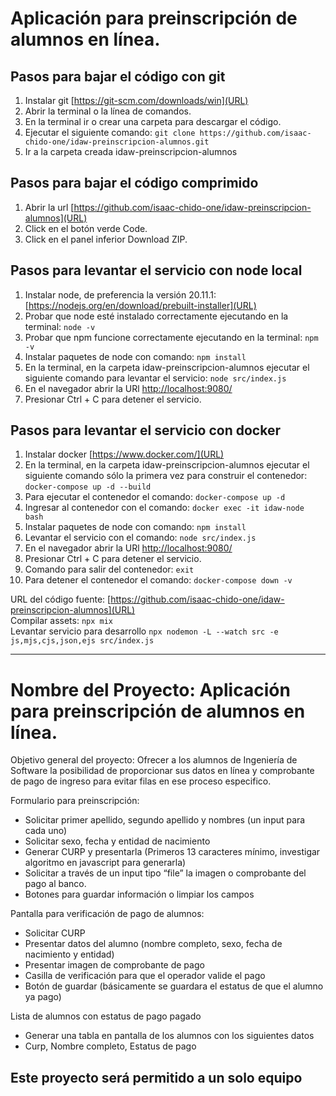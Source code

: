 # Aplicación para preinscripción de alumnos en línea.

## Pasos para bajar el código con git
1. Instalar git [https://git-scm.com/downloads/win](URL)
2. Abrir la terminal o la línea de comandos.
3. En la terminal ir o crear una carpeta para descargar el código.
4. Ejecutar el siguiente comando: `git clone https://github.com/isaac-chido-one/idaw-preinscripcion-alumnos.git`
5. Ir a la carpeta creada idaw-preinscripcion-alumnos

## Pasos para bajar el código comprimido
1. Abrir la url [https://github.com/isaac-chido-one/idaw-preinscripcion-alumnos](URL)
2. Click en el botón verde Code.
3. Click en el panel inferior Download ZIP.

## Pasos para levantar el servicio con node local
1. Instalar node, de preferencia la versión 20.11.1: [https://nodejs.org/en/download/prebuilt-installer](URL)
2. Probar que node esté instalado correctamente ejecutando en la terminal: `node -v`
3. Probar que npm funcione correctamente ejecutando en la terminal: `npm -v`
4. Instalar paquetes de node con comando: `npm install`
5. En la terminal, en la carpeta idaw-preinscripcion-alumnos ejecutar el siguiente comando para levantar el servicio: `node src/index.js`
6. En el navegador abrir la URl [http://localhost:9080/](URL)
7. Presionar Ctrl + C para detener el servicio.

## Pasos para levantar el servicio con docker
1. Instalar docker [https://www.docker.com/](URL)
2. En la terminal, en la carpeta idaw-preinscripcion-alumnos ejecutar el siguiente comando sólo la primera vez para construir el contenedor: `docker-compose up -d --build`
3. Para ejecutar el contenedor el comando: `docker-compose up -d`
4. Ingresar al contenedor con el comando: `docker exec -it idaw-node bash`
5. Instalar paquetes de node con comando: `npm install`
6. Levantar el servicio con el comando: `node src/index.js`
7. En el navegador abrir la URl [http://localhost:9080/](URL)
8. Presionar Ctrl + C para detener el servicio.
9. Comando para salir del contenedor: `exit`
10. Para detener el contenedor el comando: `docker-compose down -v`

URL del código fuente: [https://github.com/isaac-chido-one/idaw-preinscripcion-alumnos](URL)<br>
Compilar assets: `npx mix`<br>
Levantar servicio para desarrollo `npx nodemon -L --watch src -e js,mjs,cjs,json,ejs src/index.js`

***

# Nombre del Proyecto: Aplicación para preinscripción de alumnos en línea.

Objetivo general del proyecto: Ofrecer a los alumnos de Ingeniería de Software la posibilidad de proporcionar sus datos en línea y comprobante de pago de ingreso para evitar filas en ese proceso especifico.

Formulario para preinscripción:

* Solicitar primer apellido, segundo apellido y nombres (un input para cada uno)
* Solicitar sexo, fecha y entidad de nacimiento
* Generar CURP y presentarla (Primeros 13 caracteres mínimo, investigar algoritmo en javascript para generarla)
* Solicitar a través de un input tipo “file” la imagen o comprobante del pago al banco.
* Botones para guardar información o limpiar los campos

Pantalla para verificación de pago de alumnos:

* Solicitar CURP
* Presentar datos del alumno (nombre completo, sexo, fecha de nacimiento y entidad)
* Presentar imagen de comprobante de pago
* Casilla de verificación para que el operador valide el pago
* Botón de guardar (básicamente se guardara el estatus de que el alumno ya pago)

Lista de alumnos con estatus de pago pagado

* Generar una tabla en pantalla de los alumnos con los siguientes datos
* Curp, Nombre completo, Estatus de pago

## Este proyecto será permitido a un solo equipo
